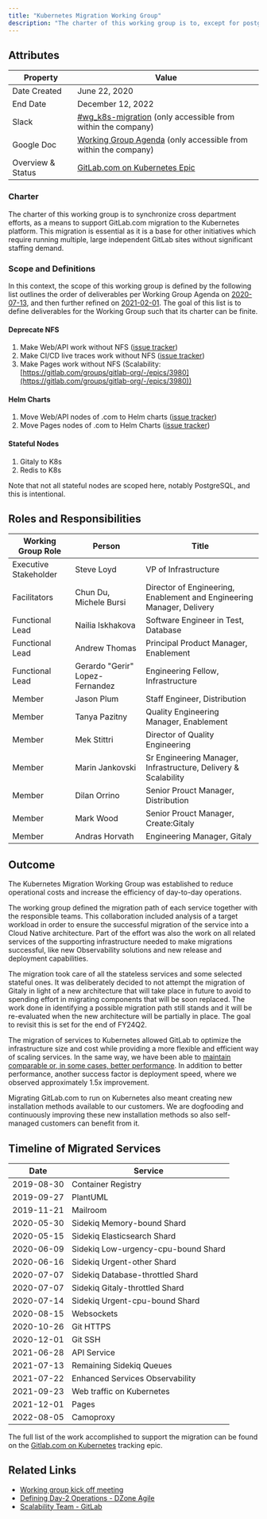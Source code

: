 ```yaml
---
title: "Kubernetes Migration Working Group"
description: "The charter of this working group is to, except for postgres, migrate all of GitLab.com to Kubernetes."
---
```


## Attributes

| Property        | Value           |
|-----------------|-----------------|
| Date Created    | June 22, 2020 |
| End Date        | December 12, 2022 |
| Slack           | [#wg_k8s-migration](https://gitlab.slack.com/archives/C016JU3CZKJ) (only accessible from within the company) |
| Google Doc      | [Working Group Agenda](https://docs.google.com/document/d/1dbJZNAiTVvwJ9ICu10FpxP9AaAVDXDVkATmpzSONztE/edit#) (only accessible from within the company) |
| Overview & Status | [GitLab.com on Kubernetes Epic](https://gitlab.com/groups/gitlab-com/gl-infra/-/epics/112) |

### Charter

The charter of this working group is to synchronize cross department efforts, as a means to support GitLab.com migration to the Kubernetes platform. This migration is essential as it is a base for other initiatives which require running multiple, large independent GitLab sites without significant staffing demand.

### Scope and Definitions

In this context, the scope of this working group is defined by the following list outlines the order of deliverables per Working Group Agenda on [2020-07-13](https://docs.google.com/document/d/1dbJZNAiTVvwJ9ICu10FpxP9AaAVDXDVkATmpzSONztE/edit#bookmark=id.dej0jql4zr9f), and then further refined on [2021-02-01](https://docs.google.com/document/d/1dbJZNAiTVvwJ9ICu10FpxP9AaAVDXDVkATmpzSONztE/edit?ts=60183e13#bookmark=id.ncj5do925oqy). The goal of this list is to define deliverables for the Working Group such that its charter can be finite.

#### Deprecate NFS

1. Make Web/API work without NFS ([issue tracker](https://gitlab.com/groups/gitlab-org/-/epics/1316#note_377457528))
1. Make CI/CD live traces work without NFS ([issue tracker](https://gitlab.com/groups/gitlab-org/-/epics/3791))
1. Make Pages work without NFS (Scalability: [https://gitlab.com/groups/gitlab-org/-/epics/3980](https://gitlab.com/groups/gitlab-org/-/epics/3980))

#### Helm Charts

1. Move Web/API nodes of .com to Helm charts ([issue tracker](https://gitlab.com/groups/gitlab-org/-/epics/5327))
1. Move Pages nodes of .com to Helm Charts ([issue tracker](https://gitlab.com/groups/gitlab-org/-/epics/5326))

#### Stateful Nodes

1. Gitaly to K8s
1. Redis to K8s

Note that not all stateful nodes are scoped here, notably PostgreSQL, and this is intentional.

## Roles and Responsibilities

| Working Group Role                       | Person                          | Title                                    |
|------------------------------------------|---------------------------------|------------------------------------------|
| Executive Stakeholder                    | Steve Loyd  | VP of Infrastructure |
| Facilitators                              | Chun Du, Michele Bursi  | Director of Engineering, Enablement and Engineering Manager, Delivery             |
| Functional Lead                          | Nailia Iskhakova                | Software Engineer in Test, Database      |
| Functional Lead                          | Andrew Thomas                    | Principal Product Manager, Enablement  |
| Functional Lead                          | Gerardo "Gerir" Lopez-Fernandez | Engineering Fellow, Infrastructure       |
| Member                                   | Jason Plum                      | Staff Engineer, Distribution             |
| Member                                   | Tanya Pazitny                   | Quality Engineering Manager, Enablement  |
| Member                                   | Mek Stittri                     | Director of Quality Engineering          |
| Member | Marin Jankovski | Sr Engineering Manager, Infrastructure, Delivery & Scalability |
| Member | Dilan Orrino | Senior Prouct Manager, Distribution |
| Member | Mark Wood | Senior Prouct Manager, Create:Gitaly |
| Member | Andras Horvath | Engineering Manager, Gitaly |

## Outcome

The Kubernetes Migration Working Group was established to reduce operational costs and increase the efficiency of day-to-day operations.

The working group defined the migration path of each service together with the responsible teams. This collaboration included analysis of a target workload in order to ensure the successful migration of the service into a Cloud Native architecture. Part of the effort was also the work on all related services of the supporting infrastructure needed to make migrations successful, like new Observability solutions and new release and deployment capabilities.

The migration took care of all the stateless services and some selected stateful ones. It was deliberately decided to not attempt the migration of Gitaly in light of a new architecture that will take place in future to avoid to spending effort in migrating components that will be soon replaced. The work done in identifying a possible migration path still stands and it will be re-evaluated when the new architecture will be partially in place. The goal to revisit this is set for the end of FY24Q2.

The migration of services to Kubernetes allowed GitLab to optimize the infrastructure size and cost while providing a more flexible and efficient way of scaling services. In the same way, we have been able to [maintain comparable or, in some cases, better performance](https://gitlab.com/gitlab-com/gl-infra/delivery/-/issues/920?_gl=1*1u90s8c*_ga*MTM3MjI4MTA0NC4xNjY4MTU3MTUw*_ga_ENFH3X7M5Y*MTY3MTc4MzE0OS4xMTAuMS4xNjcxNzgzMTY0LjAuMC4w#shard-performance). In addition to better performance, another success factor is deployment speed, where we observed approximately 1.5x improvement.

Migrating GitLab.com to run on Kubernetes also meant creating new installation methods available to our customers. We are dogfooding and continuously improving these new installation methods so also self-managed customers can benefit from it.

## Timeline of Migrated Services

| Date       | Service                                           |
|------------|---------------------------------------------------|
| 2019-08-30 | Container Registry                                |
| 2019-09-27 | PlantUML                                          |
| 2019-11-21 | Mailroom                                          |
| 2020-05-30 | Sidekiq Memory-bound Shard                        |
| 2020-05-15 | Sidekiq Elasticsearch Shard                       |
| 2020-06-09 | Sidekiq Low-urgency-cpu-bound Shard               |
| 2020-06-16 | Sidekiq Urgent-other Shard                        |
| 2020-07-07 | Sidekiq Database-throttled Shard                  |
| 2020-07-07 | Sidekiq Gitaly-throttled Shard                    |
| 2020-07-14 | Sidekiq Urgent-cpu-bound Shard                    |
| 2020-08-15 | Websockets                                        |
| 2020-10-26 | Git HTTPS                                         |
| 2020-12-01 | Git SSH                                           |
| 2021-06-28 | API Service                                       |
| 2021-07-13 | Remaining Sidekiq Queues                          |
| 2021-07-22 | Enhanced Services Observability                   |
| 2021-09-23 | Web traffic on Kubernetes                         |
| 2021-12-01 | Pages                                             |
| 2022-08-05 | Camoproxy                                         |

The full list of the work accomplished to support the migration can be found on the [Gitlab.com on Kubernetes](https://gitlab.com/groups/gitlab-com/gl-infra/-/epics/112) tracking epic.

## Related Links

- [Working group kick off meeting](https://www.youtube.com/watch?v=TguakWdOPlw&feature=youtu.be)
- [Defining Day-2 Operations - DZone Agile](https://dzone.com/articles/defining-day-2-operations)
- [Scalability Team - GitLab](https://about.gitlab.com/handbook/engineering/infrastructure/team/scalability/)
